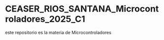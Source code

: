 # CEASER_RIOS_SANTANA_Microcontroladores_2025_C1
este repositorio es la materia de Microcontroladores
